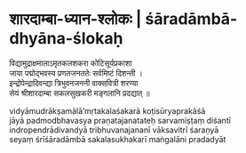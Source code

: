 # शारदाम्बा-ध्यान-श्लोकः | śāradāmbā-dhyāna-ślokaḥ

विद्यामुद्राक्षमालाऽमृतकलशकरा कोटिसूर्यप्रकाशा  
जाया पद्मोद्भवस्य प्रणतजनततेः सर्वमिष्टं दिशन्ती ।  
इन्द्रोपेन्द्रादिवन्द्या त्रिभुवनजननी वाक्सवित्री शरण्या  
सेयं श्रीशारदाम्बा सकलसुखकरी मङ्गलानि प्रदद्यात् ॥

vidyāmudrākṣamālā’mṛtakalaśakarā koṭisūryaprakāśā  
jāyā padmodbhavasya praṇatajanatateḥ sarvamiṣṭaṃ diśantī  
indropendrādivandyā tribhuvanajananī vāksavitrī śaraṇyā  
seyaṃ śrīśāradāmbā sakalasukhakarī maṅgalāni pradadyāt

